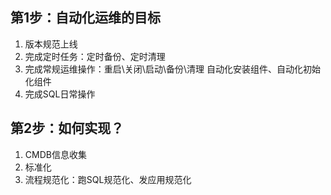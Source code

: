 ## 第1步：自动化运维的目标
1. 版本规范上线
2. 完成定时任务：定时备份、定时清理
3. 完成常规运维操作：重启\关闭\启动\备份\清理   自动化安装组件、自动化初始化组件
4. 完成SQL日常操作

## 第2步：如何实现？
1. CMDB信息收集
2. 标准化
3. 流程规范化：跑SQL规范化、发应用规范化

